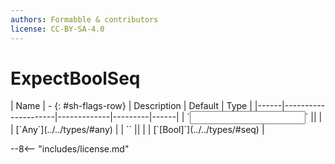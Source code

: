 ```yaml
---
authors: Formabble & contributors
license: CC-BY-SA-4.0
---
```



# ExpectBoolSeq

<div class="sh-parameters" markdown="1">
| Name | - {: #sh-flags-row} | Description | Default | Type |
|------|---------------------|-------------|---------|------|
| `<input>` || | | [`Any`](../../types/#any) |
| `<output>` || | | [`[Bool]`](../../types/#seq) |

</div>



--8<-- "includes/license.md"

